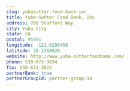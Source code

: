 ```yaml
---
slug: yubasutter-food-bank-inc
title: Yuba-Sutter Food Bank, Inc.
address: 760 Stafford Way
city: Yuba City
state: CA
postal: 95991
longitude: -121.6280458
latitude: 39.1368026
website: http://www.yuba-sutterfoodbank.com/
phone: 530-673-3834
fax: 530-673-3672
partnerBank: true
partnerGroupId: partner-group-14
---
```

